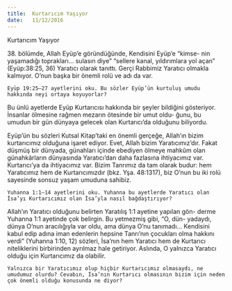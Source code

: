 ```yaml
---
title:  Kurtarıcım Yaşıyor
date:   11/12/2016
---
```


Kurtarıcım Yaşıyor

38\. bölümde, Allah Eyüp’e göründüğünde, Kendisini Eyüp’e “kimse- nin yaşamadığı toprakları... sulasın diye” “sellere kanal, yıldırımlara yol açan” (Eyüp:38:25, 36) Yaratıcı olarak tanıttı. Gerçi Rabbimiz Yaratıcı olmakla kalmıyor. O’nun başka bir önemli rolü ve adı da var.

`Eyüp 19:25–27 ayetlerini oku. Bu sözler Eyüp’ün kurtuluş umudu hakkında neyi ortaya koyuyorlar?`

Bu ünlü ayetlerde Eyüp Kurtarıcısı hakkında bir şeyler bildiğini gösteriyor. İnsanlar ölmesine rağmen mezarın ötesinde bir umut oldu- ğunu, bu umudun bir gün dünyaya gelecek olan Kurtarıcı’da olduğunu biliyordu.

Eyüp’ün bu sözleri Kutsal Kitap’taki en önemli gerçeğe, Allah’ın bizim kurtarıcımız olduğuna işaret ediyor. Evet, Allah bizim Yaratıcımız’dır. Fakat düşmüş bir dünyada, günahları içinde ebediyen ölmeye mahkûm olan günahkârların dünyasında Yaratıcı’dan daha fazlasına ihtiyacımız var. Kurtarıcı’ya da ihtiyacımız var. Bizim Tanrımız da tam olarak budur: hem Yaratıcımız hem de Kurtarıcımızdır (bkz. Yşa. 48:1317), biz O’nun bu iki rolü sayesinde sonsuz yaşam umuduna sahibiz.

`Yuhanna 1:1–14 ayetlerini oku. Yuhanna bu ayetlerde Yaratıcı olan İsa’yı Kurtarıcımız olan İsa’yla nasıl bağdaştırıyor?`

Allah’ın Yaratıcı olduğunu belirten Yaratılış 1:1 ayetine yapılan gön- derme Yuhanna 1:1 ayetinde çok belirgin. Bu yetmezmiş gibi, “O, dün- yadaydı, dünya O’nun aracılığıyla var oldu, ama dünya O’nu tanımadı... Kendisini kabul edip adına iman edenlerin hepsine Tanrı’nın çocukları olma hakkını verdi” (Yuhanna 1:10, 12) sözleri, İsa’nın hem Yaratıcı hem de Kurtarıcı niteliklerini birbirinden ayrılmaz hale getiriyor. Aslında, O yalnızca Yaratıcı olduğu için Kurtarıcımız da olabilir.

`Yalnızca bir Yaratıcımız olup hiçbir Kurtarıcımız olmasaydı, ne umudumuz olurdu? Cevabın, İsa’nın Kurtarıcı olmasının bizim için neden çok önemli olduğu konusunda ne diyor?`